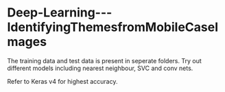 # Deep-Learning---IdentifyingThemesfromMobileCaseImages
The training data and test data is present in seperate folders.
Try out different models including nearest neighbour, SVC and conv nets.

Refer to Keras v4 for highest accuracy.
